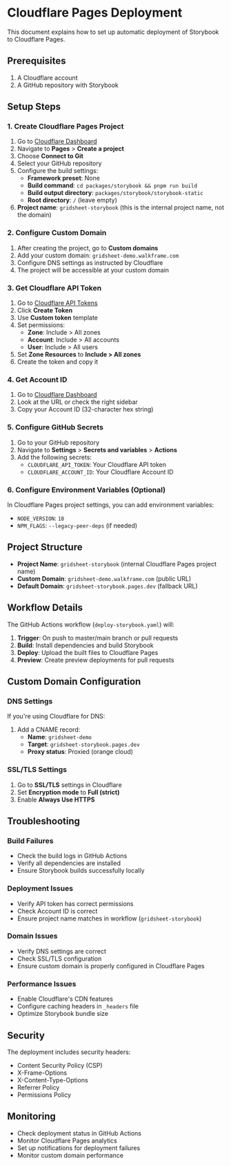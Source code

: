 # Cloudflare Pages Deployment

This document explains how to set up automatic deployment of Storybook to Cloudflare Pages.

## Prerequisites

1. A Cloudflare account
2. A GitHub repository with Storybook

## Setup Steps

### 1. Create Cloudflare Pages Project

1. Go to [Cloudflare Dashboard](https://dash.cloudflare.com/)
2. Navigate to **Pages** > **Create a project**
3. Choose **Connect to Git**
4. Select your GitHub repository
5. Configure the build settings:
   - **Framework preset**: None
   - **Build command**: `cd packages/storybook && pnpm run build`
   - **Build output directory**: `packages/storybook/storybook-static`
   - **Root directory**: `/` (leave empty)
6. **Project name**: `gridsheet-storybook` (this is the internal project name, not the domain)

### 2. Configure Custom Domain

1. After creating the project, go to **Custom domains**
2. Add your custom domain: `gridsheet-demo.walkframe.com`
3. Configure DNS settings as instructed by Cloudflare
4. The project will be accessible at your custom domain

### 3. Get Cloudflare API Token

1. Go to [Cloudflare API Tokens](https://dash.cloudflare.com/profile/api-tokens)
2. Click **Create Token**
3. Use **Custom token** template
4. Set permissions:
   - **Zone**: Include > All zones
   - **Account**: Include > All accounts
   - **User**: Include > All users
5. Set **Zone Resources** to **Include > All zones**
6. Create the token and copy it

### 4. Get Account ID

1. Go to [Cloudflare Dashboard](https://dash.cloudflare.com/)
2. Look at the URL or check the right sidebar
3. Copy your Account ID (32-character hex string)

### 5. Configure GitHub Secrets

1. Go to your GitHub repository
2. Navigate to **Settings** > **Secrets and variables** > **Actions**
3. Add the following secrets:
   - `CLOUDFLARE_API_TOKEN`: Your Cloudflare API token
   - `CLOUDFLARE_ACCOUNT_ID`: Your Cloudflare Account ID

### 6. Configure Environment Variables (Optional)

In Cloudflare Pages project settings, you can add environment variables:

- `NODE_VERSION`: `18`
- `NPM_FLAGS`: `--legacy-peer-deps` (if needed)

## Project Structure

- **Project Name**: `gridsheet-storybook` (internal Cloudflare Pages project name)
- **Custom Domain**: `gridsheet-demo.walkframe.com` (public URL)
- **Default Domain**: `gridsheet-storybook.pages.dev` (fallback URL)

## Workflow Details

The GitHub Actions workflow (`deploy-storybook.yaml`) will:

1. **Trigger**: On push to master/main branch or pull requests
2. **Build**: Install dependencies and build Storybook
3. **Deploy**: Upload the built files to Cloudflare Pages
4. **Preview**: Create preview deployments for pull requests

## Custom Domain Configuration

### DNS Settings

If you're using Cloudflare for DNS:

1. Add a CNAME record:
   - **Name**: `gridsheet-demo`
   - **Target**: `gridsheet-storybook.pages.dev`
   - **Proxy status**: Proxied (orange cloud)

### SSL/TLS Settings

1. Go to **SSL/TLS** settings in Cloudflare
2. Set **Encryption mode** to **Full (strict)**
3. Enable **Always Use HTTPS**

## Troubleshooting

### Build Failures

- Check the build logs in GitHub Actions
- Verify all dependencies are installed
- Ensure Storybook builds successfully locally

### Deployment Issues

- Verify API token has correct permissions
- Check Account ID is correct
- Ensure project name matches in workflow (`gridsheet-storybook`)

### Domain Issues

- Verify DNS settings are correct
- Check SSL/TLS configuration
- Ensure custom domain is properly configured in Cloudflare Pages

### Performance Issues

- Enable Cloudflare's CDN features
- Configure caching headers in `_headers` file
- Optimize Storybook bundle size

## Security

The deployment includes security headers:

- Content Security Policy (CSP)
- X-Frame-Options
- X-Content-Type-Options
- Referrer Policy
- Permissions Policy

## Monitoring

- Check deployment status in GitHub Actions
- Monitor Cloudflare Pages analytics
- Set up notifications for deployment failures
- Monitor custom domain performance 